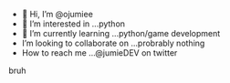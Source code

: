 - 👋 Hi, I’m @ojumiee
- 🐍 I’m interested in ...python
- 🌱 I’m currently learning ...python/game development
-  I’m looking to collaborate on ...probrably nothing
-  How to reach me ...@jumieDEV on twitter

bruh
